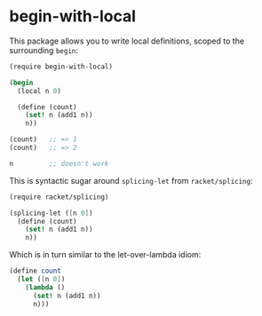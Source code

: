 # begin-with-local

This package allows you to write local definitions, scoped to the surrounding `begin`:

```scheme
(require begin-with-local)

(begin
  (local n 0)

  (define (count)
    (set! n (add1 n))
    n))

(count)   ;; => 1
(count)   ;; => 2

n         ;; doesn't work
```

This is syntactic sugar around `splicing-let` from `racket/splicing`:

```scheme
(require racket/splicing)

(splicing-let ([n 0])
  (define (count)
    (set! n (add1 n))
    n))
```

Which is in turn similar to the let-over-lambda idiom:

```scheme
(define count
  (let ([n 0])
    (lambda ()
      (set! n (add1 n))
      n)))
```

